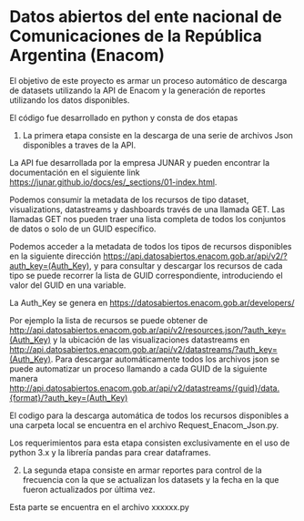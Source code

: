# Datos abiertos del ente nacional de Comunicaciones de la República Argentina (Enacom)

El objetivo de este proyecto es armar un proceso automático de descarga de datasets utilizando la API de Enacom y la generación de reportes utilizando los datos disponibles.

El código fue desarrollado en python y consta de dos etapas 

1) La primera etapa consiste en la descarga de una serie de archivos Json disponibles a traves de la API. 

La API fue desarrollada por la empresa JUNAR y pueden encontrar la documentación en el siguiente link https://junar.github.io/docs/es/_sections/01-index.html.

Podemos consumir la metadata de los recursos de tipo dataset, visualizations, datastreams y dashboards través de una llamada GET. 
Las llamadas GET nos pueden traer una lista completa de todos los conjuntos de datos o solo de un GUID específico. 

Podemos acceder a la metadata de todos los tipos de recursos disponibles en la siguiente dirección https://api.datosabiertos.enacom.gob.ar/api/v2/?auth_key=(Auth_Key), y para consultar y descargar los recursos de cada tipo se puede recorrer la lista de GUID correspondiente, introduciendo el valor del GUID en una variable.

La Auth_Key se genera en https://datosabiertos.enacom.gob.ar/developers/


Por ejemplo la lista de recursos se puede obtener de http://api.datosabiertos.enacom.gob.ar/api/v2/resources.json/?auth_key=(Auth_Key) y la ubicación de las visualizaciones datastreams en http://api.datosabiertos.enacom.gob.ar/api/v2/datastreams/?auth_key=(Auth_Key). Para descargar automáticamente todos los archivos json se puede automatizar un proceso llamando a cada GUID de la siguiente manera  http://api.datosabiertos.enacom.gob.ar/api/v2/datastreams/{guid}/data.{format}/?auth_key=(Auth_Key)  

El codigo para la descarga automática de todos los recursos disponibles a una carpeta local se encuentra en el archivo Request_Enacom_Json.py.

Los requerimientos para esta etapa consisten exclusivamente en el uso de python 3.x y la librería pandas para crear dataframes.

2) La segunda etapa consiste en armar reportes para control de la frecuencia con la que se actualizan los datasets y la fecha en la que fueron actualizados por última vez.

Esta parte se encuentra en el archivo xxxxxx.py


